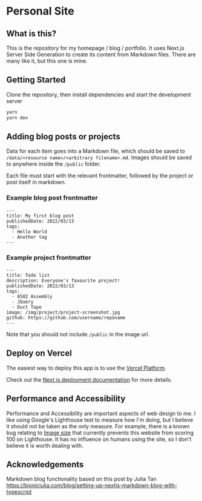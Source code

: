 # Personal Site

## What is this?
This is the repository for my homepage / blog / portfolio. It uses Next.js Server Side Generation to create its content from Markdown files. There are many like it, but this one is mine.

## Getting Started

Clone the repository, then install dependencies and start the development server
```bash
yarn
yarn dev
```

## Adding blog posts or projects
Data for each item goes into a Markdown file, which should be saved to `/data/<resource name>/<arbitrary filename>.md`. Images should be saved to anywhere inside the `/public` folder.

Each file must start with the relevant frontmatter, followed by the project or post itself in markdown.

### Example blog post frontmatter
```
---
title: My first blog post
publishedDate: 2022/03/13
tags:
  - Hello World
  - Another tag
---
```

### Example project frontmatter
```
---
title: Todo list
description: Everyone's favourite project!
publishedDate: 2022/03/13
tags:
  - 6502 Assembly
  - JQuery
  - Duct Tape
image: /img/project/project-screenshot.jpg
github: https://github.com/username/reponame
---
```
Note that you should not include `/public` in the image url.

## Deploy on Vercel

The easiest way to deploy this app is to use the [Vercel Platform](https://vercel.com/new).

Check out the [Next.js deployment documentation](https://nextjs.org/docs/deployment) for more details.

## Performance and Accessibility

Performance and Accessibility are important aspects of web design to me. I like using Google's Lighthouse test to measure how I'm doing, but I believe it should not be taken as the only measure. For example, there is a known bug relating to [Image size](https://github.com/GoogleChrome/lighthouse/issues/11631) that currently prevents this website from scoring 100 on Lighthouse. It has no influence on humans using the site, so I don't believe it is worth dealing with.

## Acknowledgements
Markdown blog functionality based on this post by Julia Tan https://bionicjulia.com/blog/setting-up-nextjs-markdown-blog-with-typescript
